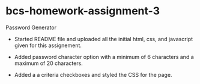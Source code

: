 # bcs-homework-assignment-3
Password Generator

- Started README file and uploaded all the initial html, css, and javascript given for this assignement.

- Added password character option with a minimum of 6 characters and a maximum of 20 characters.

- Added a a criteria checkboxes and styled the CSS for the page.
